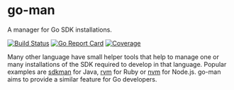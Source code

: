 # go-man
A manager for Go SDK installations.

[![Build Status](https://img.shields.io/github/workflow/status/NoizeMe/go-man/Build?logo=GitHub)](https://github.com/NoizeMe/go-man/actions?query=workflow:Build)
[![Go Report Card](https://goreportcard.com/badge/github.com/NoizeMe/go-man)](https://goreportcard.com/report/github.com/NoizeMe/go-man)
[![Coverage](https://img.shields.io/codecov/c/github/NoizeMe/go-man?logo=codecov)](https://codecov.io/gh/NoizeMe/go-man)

Many other language have small helper tools that help to manage one or many installations of the SDK required to develop in
that language. Popular examples are [sdkman](https://sdkman.io/) for Java, [rvm](https://rvm.io/) for Ruby or
[nvm](https://github.com/nvm-sh/nvm) for Node.js. go-man aims to provide a similar feature for Go developers.
